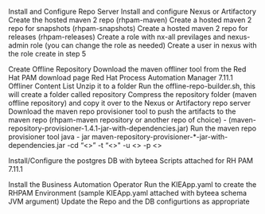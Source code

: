 Install and Configure Repo Server
Install and configure Nexus or Artifactory
Create the hosted maven 2 repo (rhpam-maven)
Create a hosted maven 2 repo for snapshots (rhpam-snapshots)
Create a hosted maven 2 repo for releases (rhpam-releases)
Create a role with nx-all previlages and nexus-admin role (you can change the role as needed)
Create a user in nexus with the role create in step 5

Create Offline Repository
Download the maven offliner tool from the Red Hat PAM download page Red Hat Process Automation Manager 7.11.1 Offliner Content List 
Unzip it to a folder
Run the offline-repo-builder.sh, this will create a folder called repository
Compress the repository folder (maven offline repository) and copy it over to the Nexus or Artifactory repo server
Download the maven repo provisioner tool to push the artifacts to the maven repo (rhpam-maven repository or another repo of choice) - (maven-repository-provisioner-1.4.1-jar-with-dependencies.jar)
Run the maven repo provisioner tool 
java - jar maven-repository-provisioner-*-jar-with-dependencies.jar  -cd “<<path to the repository folder>>” -t “<<repo url>>" ﻿-u <<repo user name>>  -p <<repo user password>>

Install/Configure the postgres DB with byteea
Scripts attached for RH PAM 7.11.1

Install the Business Automation Operator
Run the KIEApp.yaml to create the RHPAM Environment (sample KIEApp.yaml attached with byteea schema JVM argument)
Update the Repo and the DB configurtions as appropriate
